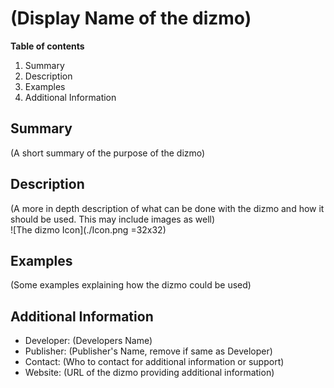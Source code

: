 # (Display Name of the dizmo)

**Table of contents**

1. Summary
2. Description
3. Examples
4. Additional Information

## Summary

 (A short summary of the purpose of the dizmo)
 
## Description

(A more in depth description of what can be done with the dizmo and how it should be used. This may include images as well)  
![The dizmo Icon](./Icon.png =32x32)

## Examples

(Some examples explaining how the dizmo could be used)

## Additional Information

* Developer: (Developers Name)
* Publisher: (Publisher's Name, remove if same as Developer)
* Contact: (Who to contact for additional information or support)
* Website: (URL of the dizmo providing additional information)
